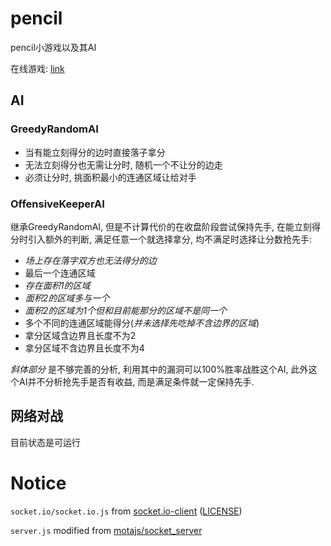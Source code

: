 # pencil

pencil小游戏以及其AI

在线游戏: [link](https://zhaouv.top/pencil/)

## AI

### GreedyRandomAI

+ 当有能立刻得分的边时直接落子拿分
+ 无法立刻得分也无需让分时, 随机一个不让分的边走
+ 必须让分时, 挑面积最小的连通区域让给对手

### OffensiveKeeperAI

继承GreedyRandomAI, 但是不计算代价的在收盘阶段尝试保持先手, 在能立刻得分时引入额外的判断, 满足任意一个就选择拿分, 均不满足时选择让分数抢先手:

+ _场上存在落字双方也无法得分的边_
+ 最后一个连通区域 
+ _存在面积1的区域_
+ _面积2的区域多与一个_
+ _面积2的区域为1个但和目前能那分的区域不是同一个_
+ 多个不同的连通区域能得分(_并未选择先吃掉不含边界的区域_)
+ 拿分区域含边界且长度不为2
+ 拿分区域不含边界且长度不为4

_斜体部分_ 是不够完善的分析, 利用其中的漏洞可以100%胜率战胜这个AI, 此外这个AI并不分析抢先手是否有收益, 而是满足条件就一定保持先手.

## 网络对战

目前状态是可运行

# Notice

`socket.io/socket.io.js` from [socket.io-client](https://github.com/socketio/socket.io-client/blob/master/dist/socket.io.js) ([LICENSE](socket.io/LICENSE))

`server.js` modified from [motajs/socket_server](https://github.com/motajs/socket_server/blob/master/server.js)